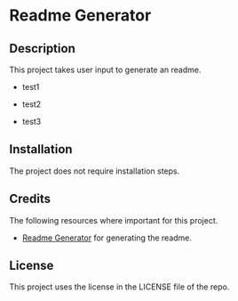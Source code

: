# Readme Generator

## Description

This project takes user input to generate an readme.

- test1

- test2

- test3

## Installation

The project does not require installation steps.

## Credits

The following resources where important for this project.

- [Readme Generator](https://github.com/bowseruk/readme-generator-nodejs) for generating the readme.

## License

This project uses the license in the LICENSE file of the repo.